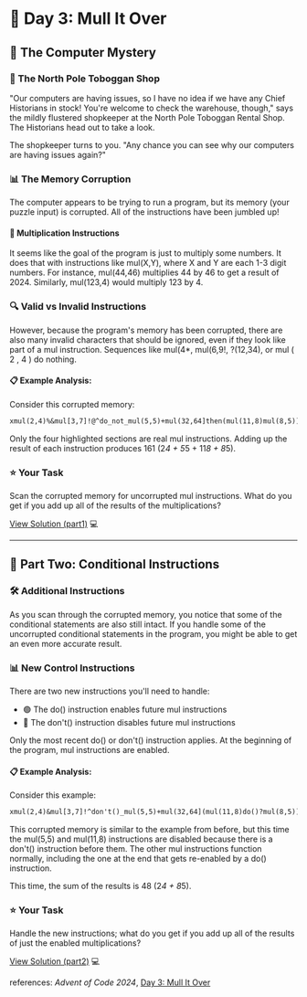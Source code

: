 # 🎄 Day 3: Mull It Over

## 🔬 The Computer Mystery

### 🏬 The North Pole Toboggan Shop
"Our computers are having issues, so I have no idea if we have any Chief Historians in stock! You're welcome to check the warehouse, though," says the mildly flustered shopkeeper at the North Pole Toboggan Rental Shop. The Historians head out to take a look.

The shopkeeper turns to you. "Any chance you can see why our computers are having issues again?"

### 📊 The Memory Corruption
The computer appears to be trying to run a program, but its memory (your puzzle input) is corrupted. All of the instructions have been jumbled up!

#### 🔢 Multiplication Instructions
It seems like the goal of the program is just to multiply some numbers. It does that with instructions like mul(X,Y), where X and Y are each 1-3 digit numbers. For instance, mul(44,46) multiplies 44 by 46 to get a result of 2024. Similarly, mul(123,4) would multiply 123 by 4.

### 🔍 Valid vs Invalid Instructions
However, because the program's memory has been corrupted, there are also many invalid characters that should be ignored, even if they look like part of a mul instruction. Sequences like mul(4*, mul(6,9!, ?(12,34), or mul ( 2 , 4 ) do nothing.

#### 📋 Example Analysis:
Consider this corrupted memory:
```txt
xmul(2,4)%&mul[3,7]!@^do_not_mul(5,5)+mul(32,64]then(mul(11,8)mul(8,5))
```
Only the four highlighted sections are real mul instructions. Adding up the result of each instruction produces 161 (2*4 + 5*5 + 11*8 + 8*5).

### ⭐️ Your Task
Scan the corrupted memory for uncorrupted mul instructions. What do you get if you add up all of the results of the multiplications?

[View Solution (part1)](./day3_pt1.py) 💻

---

## 🔄 Part Two: Conditional Instructions

### 🛠️ Additional Instructions
As you scan through the corrupted memory, you notice that some of the conditional statements are also still intact. If you handle some of the uncorrupted conditional statements in the program, you might be able to get an even more accurate result.

### 📊 New Control Instructions
There are two new instructions you'll need to handle:

- 🟢 The do() instruction enables future mul instructions
- 🔴 The don't() instruction disables future mul instructions

Only the most recent do() or don't() instruction applies. At the beginning of the program, mul instructions are enabled.

#### 📋 Example Analysis:
Consider this example:
```txt
xmul(2,4)&mul[3,7]!^don't()_mul(5,5)+mul(32,64](mul(11,8)do()?mul(8,5))
```
This corrupted memory is similar to the example from before, but this time the mul(5,5) and mul(11,8) instructions are disabled because there is a don't() instruction before them. The other mul instructions function normally, including the one at the end that gets re-enabled by a do() instruction.

This time, the sum of the results is 48 (2*4 + 8*5).

### ⭐️ Your Task
Handle the new instructions; what do you get if you add up all of the results of just the enabled multiplications?

[View Solution (part2)](./day3_pt2.py) 💻

references: *Advent of Code 2024*, [Day 3: Mull It Over](https://adventofcode.com/2024/day/3)
